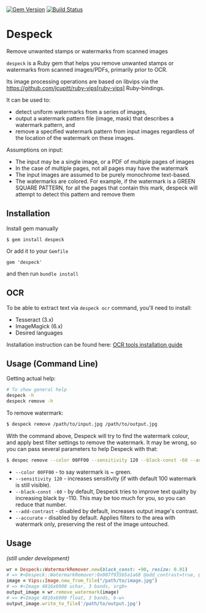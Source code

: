 [![Gem Version](https://badge.fury.io/rb/despeck.svg)](https://badge.fury.io/rb/despeck)
[![Build Status](https://travis-ci.org/riboseinc/despeck.svg?branch=master)](https://travis-ci.org/riboseinc/despeck)

# Despeck

Remove unwanted stamps or watermarks from scanned images

`despeck` is a Ruby gem that helps you remove unwanted stamps or watermarks from
scanned images/PDFs, primarily prior to OCR.

Its image processing operations are based on libvips via the
https://github.com/jcupitt/ruby-vips[ruby-vips] Ruby-bindings.

It can be used to:

* detect uniform watermarks from a series of images,
* output a watermark pattern file (image, mask) that describes a watermark pattern, and
* remove a specified watermark pattern from input images regardless of the
  location of the watermark on these images.

Assumptions on input:

* The input may be a single image, or a PDF of multiple pages of images
* In the case of multiple pages, not all pages may have the watermark
* The input images are assumed to be purely monochrome text-based.
* The watermarks are colored. For example, if the watermark is a GREEN SQUARE PATTERN, for all
  the pages that contain this mark, despeck will attempt to detect this pattern
  and remove them

## Installation

Install gem manually

```
$ gem install despeck
```

Or add it to your `Gemfile`

```
gem 'despeck'
```

and then run `bundle install`

## OCR

To be able to extract text via `despeck ocr` command, you'll need to install:

* Tesseract (3.x)
* ImageMagick (6.x)
* Desired languages

Installation instruction can be found here: [OCR tools installation guide](./OCR.md)

## Usage (Command Line)

Getting actual help:

```sh
# To show general help
despeck -h
despeck remove -h
```

To remove watermark:

```sh
$ despeck remove /path/to/input.jpg /path/to/output.jpg
```

With the command above, Despeck will try to find the watermark colour, and apply best filter settings to remove the watermark. It may be wrong, so you can pass several parameters to help Despeck with that:

```sh
$ despec remove --color 00FF00 --sensitivity 120 --black-const -60 --add-contrast /path/to/input.pdf /path/to/output.pdf
```

* `--color 00FF00` - to say watermark is ~ green.
* `--sensitivity 120` - increases sensitivity (if with default 100 watermark is still visible).
* `--black-const -60` - by default, Despeck tries to improve text quality by increasing black by -110. This may be too much for you, so you can reduce that number.
* `--add-contrast` - disabled by default, increases output image's contrast.
* `--accurate` - disabled by default. Applies filters to the area with watermark only, preserving the rest of the image untouched.

## Usage

*(still under development)*

```ruby
wr = Despeck::WatermarkRemover.new(black_const: -90, resize: 0.01)
# => #<Despeck::WatermarkRemover:0x007f935b5a1a68 @add_contrast=true, @black_const=-110, @watermark_color=nil, @resize=0.1, @sensitivity=100>
image = Vips::Image.new_from_file("/path/to/image.jpg")
# => #<Image 4816x6900 uchar, 3 bands, srgb>
output_image = wr.remove_watermark(image)
# => #<Image 4816x6900 float, 3 bands, b-w>
output_image.write_to_file('/path/to/output.jpg')
```
